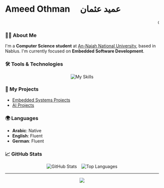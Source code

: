 # Ameed Othman &nbsp;&nbsp;&nbsp; عميد عثمان

<marquee behavior="scroll" direction="left"> Computer Science Student | Specializing in Embedded Systems</marquee>

### **👋🏻 About Me**

I'm a **Computer Science student** at [An-Najah National University](https://www.najah.edu/), based in Nablus. I'm currently focused on **Embedded Software Development**.

### **🛠️ Tools & Technologies**

<p align="center">
  <img src="https://skillicons.dev/icons?i=c,cpp,python,bash,cmake,docker,jenkins,linux,ubuntu,git,github,vscode,clion,vim,neovim,pycharm,arduino,raspberrypi,matlab,mysql,php,html,css,md,apple,discord,gmail,linkedin" alt="My Skills" />
</p>

### **📁 My Projects**

- [Embedded Systems Projects](projects/embedded_projects.md)
- [AI Projects](projects/ai.md)

### **🌍 Languages**

- **Arabic**: Native
- **English**: Fluent
- **German**: Fluent

### **📈 GitHub Stats**

<p align="center">
  <img src="https://github-readme-stats.vercel.app/api?username=Amid68&show_icons=true&theme=radical" alt="GitHub Stats" />
  &ensp;
  <img src="https://github-readme-stats.vercel.app/api/top-langs/?username=Amid68&layout=compact&theme=radical" alt="Top Languages" />
</p>

---

<p align="center">
  <img src="https://readme-typing-svg.herokuapp.com?font=Roboto&size=25&color=F700FF&center=true&vCenter=true&width=500&lines=Thanks+for+visiting+my+profile!;Let's+connect+and+collaborate!+😊" />
</p>
